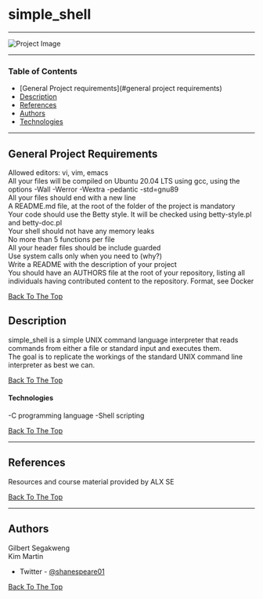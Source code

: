 # simple_shell

---

![Project Image](https://s3.amazonaws.com/intranet-projects-files/holbertonschool-low_level_programming/235/shell.jpeg)


---

### Table of Contents

- [General Project requirements](#general project requirements)
- [Description](#desciption)
- [References](#references)
- [Authors](#authors)
- [Technologies](#technologies)

---
## General Project Requirements

Allowed editors: vi, vim, emacs  
All your files will be compiled on Ubuntu 20.04 LTS using gcc, using the options -Wall -Werror -Wextra -pedantic -std=gnu89  
All your files should end with a new line  
A README.md file, at the root of the folder of the project is mandatory  
Your code should use the Betty style. It will be checked using betty-style.pl and betty-doc.pl  
Your shell should not have any memory leaks  
No more than 5 functions per file  
All your header files should be include guarded  
Use system calls only when you need to (why?)  
Write a README with the description of your project  
You should have an AUTHORS file at the root of your repository, listing all individuals having contributed content to the repository. Format, see Docker  

[Back To The Top](#simple_shell)

## Description

simple_shell is a simple UNIX command language interpreter that reads commands from either a file or standard input and executes them.  
The goal is to replicate the workings of the standard UNIX command line interpreter as best we can.  

[Back To The Top](#simple_shell)

#### Technologies

-C programming language
-Shell scripting

[Back To The Top](#simple_shell)

---
## References
Resources and course material provided by ALX SE

[Back To The Top](#simple_shell)

---

## Authors
Gilbert Segakweng  
Kim Martin

- Twitter - [@shanespeare01](https://twitter.com/shanespeare01)


[Back To The Top](#simple_shell)
